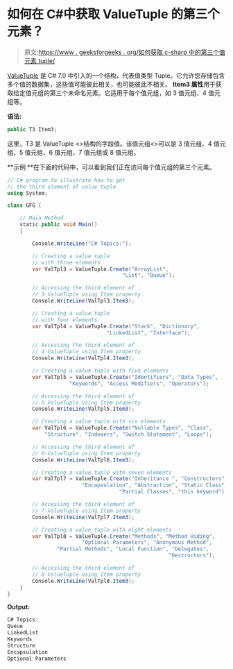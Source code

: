 # 如何在 C#中获取 ValueTuple 的第三个元素？

> 原文:[https://www . geeksforgeeks . org/如何获取 c-sharp 中的第三个值元素 tuple/](https://www.geeksforgeeks.org/how-to-get-third-element-of-the-valuetuple-in-c-sharp/)

[ValueTuple](https://www.geeksforgeeks.org/valuetuple-in-c-sharp/) 是 C# 7.0 中引入的一个结构，代表值类型 Tuple。它允许您存储包含多个值的数据集，这些值可能彼此相关，也可能彼此不相关。 **Item3 属性**用于获取给定值元组的第三个未命名元素。它适用于每个值元组，如 3 值元组、4 值元组等。

**语法:**

```cs
public T3 Item3;
```

这里，T3 是 ValueTuple <>结构的字段值。该值元组<>可以是 3 值元组、4 值元组、5 值元组、6 值元组、7 值元组或 8 值元组。

**示例:**在下面的代码中，可以看到我们正在访问每个值元组的第三个元素。

```cs
// C# program to illustrate how to get
// the third element of value tuple
using System;

class GFG {

    // Main Method
    static public void Main()
    {

        Console.WriteLine("C# Topics:");

        // Creating a value tuple
        // with three elements
        var ValTpl3 = ValueTuple.Create("ArrayList",
                                     "List", "Queue");

        // Accessing the third element of 
        // 3-ValueTuple using Item property
        Console.WriteLine(ValTpl3.Item3);

        // Creating a value tuple 
        // with four elements
        var ValTpl4 = ValueTuple.Create("Stack", "Dictionary",
                                "LinkedList", "Interface");

        // Accessing the third element of 
        // 4-ValueTuple using Item property
        Console.WriteLine(ValTpl4.Item3);

        // Creating a value tuple with five elements
        var ValTpl5 = ValueTuple.Create("Identifiers", "Data Types",
                    "Keywords", "Access Modifiers", "Operators");

        // Accessing the third element of 
        // 5-ValueTuple using Item property
        Console.WriteLine(ValTpl5.Item3);

        // Creating a value tuple with six elements
        var ValTpl6 = ValueTuple.Create("Nullable Types", "Class",
            "Structure", "Indexers", "Switch Statement", "Loops");

        // Accessing the third element of 
        // 6-ValueTuple using Item property
        Console.WriteLine(ValTpl6.Item3);

        // Creating a value tuple with seven elements
        var ValTpl7 = ValueTuple.Create("Inheritance ", "Constructors", 
                        "Encapsulation", "Abstraction", "Static Class",
                                    "Partial Classes", "this keyword");

        // Accessing the third element of 
        // 7-ValueTuple using Item property
        Console.WriteLine(ValTpl7.Item3);

        // Creating a value tuple with eight elements
        var ValTpl8 = ValueTuple.Create("Methods", "Method Hiding",
                        "Optional Parameters", "Anonymous Method",
                "Partial Methods", "Local Function", "Delegates",
                                                    "Destructors");

        // Accessing the third element of 
        // 8-ValueTuple using Item property
        Console.WriteLine(ValTpl8.Item3);
    }
}
```

**Output:**

```cs
C# Topics:
Queue
LinkedList
Keywords
Structure
Encapsulation
Optional Parameters

```